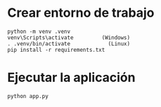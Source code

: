 # Crear entorno de trabajo

    python -m venv .venv
    venv\Scripts\activate         (Windows)
    . .venv/bin/activate            (Linux)
    pip install -r requirements.txt

# Ejecutar la aplicación
    
    python app.py
